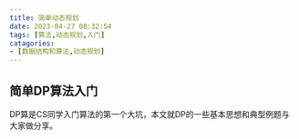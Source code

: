 ```yaml
---
title: 简单动态规划
date: 2023-04-27 08:32:54
tags: [算法,动态规划,入门]
catagories:
- [数据结构和算法,动态规划]
---
```

## 简单DP算法入门
DP算是CS同学入门算法的第一个大坑，本文就DP的一些基本思想和典型例题与大家做分享。

